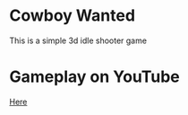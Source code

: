 # Cowboy Wanted
This is a simple 3d idle shooter game

# Gameplay on YouTube
[Here](https://youtu.be/JrsoBtpqOE8)
